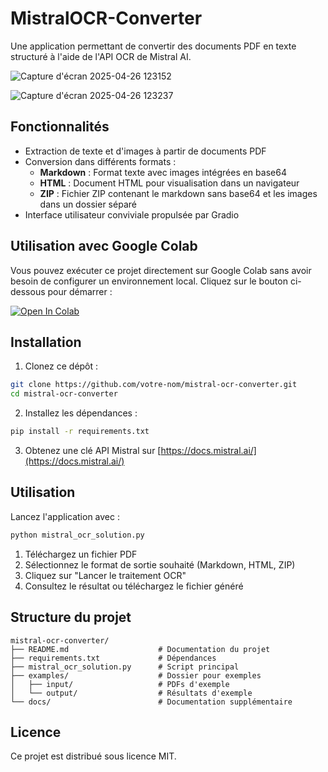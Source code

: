 # MistralOCR-Converter

Une application permettant de convertir des documents PDF en texte structuré à l'aide de l'API OCR de Mistral AI.

![Capture d'écran 2025-04-26 123152](https://github.com/user-attachments/assets/8a8b0179-eeb9-49f0-9aba-44ec43dca484)

![Capture d'écran 2025-04-26 123237](https://github.com/user-attachments/assets/66f6a5cb-1e98-4126-9f24-4f4e594fb177)

## Fonctionnalités

- Extraction de texte et d'images à partir de documents PDF
- Conversion dans différents formats :
  - **Markdown** : Format texte avec images intégrées en base64
  - **HTML** : Document HTML pour visualisation dans un navigateur
  - **ZIP** : Fichier ZIP contenant le markdown sans base64 et les images dans un dossier séparé
- Interface utilisateur conviviale propulsée par Gradio


## Utilisation avec Google Colab

Vous pouvez exécuter ce projet directement sur Google Colab sans avoir besoin de configurer un environnement local. Cliquez sur le bouton ci-dessous pour démarrer :

<a href="https://colab.research.google.com/github/RadouaneElarfaoui/mistral-ocr-converter/blob/master/mistral_ocr_solution.ipynb" target="_parent">
    <img src="https://colab.research.google.com/assets/colab-badge.svg" alt="Open In Colab"/>
</a>


## Installation

1. Clonez ce dépôt :
```bash
git clone https://github.com/votre-nom/mistral-ocr-converter.git
cd mistral-ocr-converter
```

2. Installez les dépendances :
```bash
pip install -r requirements.txt
```

3. Obtenez une clé API Mistral sur [https://docs.mistral.ai/](https://docs.mistral.ai/)

## Utilisation

Lancez l'application avec :

```bash
python mistral_ocr_solution.py
```

1. Téléchargez un fichier PDF
2. Sélectionnez le format de sortie souhaité (Markdown, HTML, ZIP)
3. Cliquez sur "Lancer le traitement OCR"
4. Consultez le résultat ou téléchargez le fichier généré

## Structure du projet

```
mistral-ocr-converter/
├── README.md                    # Documentation du projet
├── requirements.txt             # Dépendances
├── mistral_ocr_solution.py      # Script principal
├── examples/                    # Dossier pour exemples
│   ├── input/                   # PDFs d'exemple
│   └── output/                  # Résultats d'exemple
└── docs/                        # Documentation supplémentaire
```

## Licence

Ce projet est distribué sous licence MIT. 
